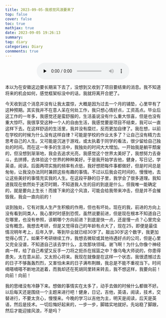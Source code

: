 ```yaml
---
title: 2023-09-05-我感觉风浪要来了
top: false
cover: false
toc: true
mathjax: true
date: 2023-09-05 19:26:13
summary:
tag: diary
categories: Diary
conmments: true
---
```


<audio id="audio" controls="" preload="none" style="clear:both;display:block;margin:auto">
      <source id="mp3" src="/img/记录会.mp3">
</audio>





本以为在安徽这边要长期呆下去了，没想到又收到了项目要结束的消息。我不知道将来的机会如何，感觉框架标没中的话，我就将离开合肥了。

今天收到这个消息并没有让我太震惊，大概是因为过去一个月的铺垫，心里早有了这种预期。其实我并不在意人呆在何处工作，我只想心情好点，工资高点。毕业后这工作的一年多，我感觉还是蛮舒服的，生活虽说没有什么重大惊喜，但是也没有重大惊吓。我很享受这种一个人的自由生活，我感觉要是项目不结束，我可以一直这样下去。在这样舒适的生活里，我并没有糜烂，反而更加自律了。我在想，以前在学校的时候为什么没有这样自律？可能是学校的作业太多了？让自己没有精力去思考自己的人生。又可能是沉迷于游戏，或太执着于同学的看法，很少留给自己独处的时间。而在这一年多的生活中，我独处的时间大大增加。一开始我是躺平颓废的，但没想到渐渐地，我会去追求光亮，我感觉这个世界太美好了，我想努力去奋斗，去拼搏，去体验这个世界的种种美好。于是我开始学吉他，健身，写日记，学英语，阅读。后面两项实施的频率有点低，我好想把每件事都做好，但是时间总是匆匆，让我没办法同时兼顾这些有趣的事情。不过以后我会花时间的，慢慢地，去让这些美好的事情充实我的人生。在这段平静的日子里，我学会了很多道理。我知道我现在依然处于迷茫时期，不知道我人生的目的到底是什么，但我唯一能确定的，就是要向上生长！而接下来的这个风浪，可能会给我带来冲击，但是并不会摧毁我，我会一直向前的！

谈到独处，它有对我人生产生积极的作用，但也有坏处。现在的我，前进的方向上没有看到同类人，我心里时时感到恐慌，虽然说要前进，但是现在根本不知道自己在哪里，也没有参照，该朝哪个方向前进？到底是快一点，还是慢一点？心里完全没有概念。我想去考研，但是又觉得自己的年龄有点大了，现在25，即便是最佳情况明年考上，后年入学，等到毕业就已经30岁了。敲出30岁这个数字，我更加觉得心慌了。如果不考研继续工作，我想去微软或其他待遇好点的公司，但是心里又完全没谱，不知道自己该去学什么，主攻那块领域。谢飞啊！为什么你像个神经病一样，给了自己希望又反手一刀将之扼杀在摇篮之中？像乌龟大师说的，你患得患失，太在意从前，又太担心将来。我现在就像是在这样一个状态，我很遗憾过去的日子不够轰轰烈烈，又害怕未来的日子满布荆棘，我总是不能不重视当下。时间嘀嗒嘀嗒不断地流逝着，而我却还在死胡同里转来转去，我不想这样，我要向前！向前！向前！

我的思绪没有冷静下来。想做的事情实在太多了，动手去做的时候什么都做不好。以后每天还是围绕一个主题来进行吧！健身，日记，吉他，英语，阅读，技术，交替进行，不要太贪心，慢慢来。今晚的学习以吉他为主，明天是阅读，后天是英语，然后是技术。一切后悔好起来的，一步一步，脚踏实地就好。先站稳了脚跟，然后才能迎接风浪，不是吗？



